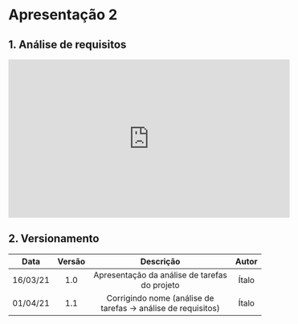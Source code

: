 # Apresentação 2

## 1. Análise de requisitos

<div align="center">
    <iframe width="560" height="315" src="https://www.youtube.com/embed/IZKgHeTIoFE" frameborder="0" allow="accelerometer; autoplay; clipboard-write; encrypted-media; gyroscope; picture-in-picture" allowfullscreen></iframe>
</div>

## 2. Versionamento

|    Data    | Versão |            Descrição             |      Autor      |
| :--------: | :----: | :------------------------------: | :-------------: |
|    16/03/21    | 1.0 |            Apresentação da análise de tarefas do projeto             |      Ítalo      |
|    01/04/21    | 1.1 |            Corrigindo nome (análise de tarefas -> análise de  requisitos)            |      Ítalo      |